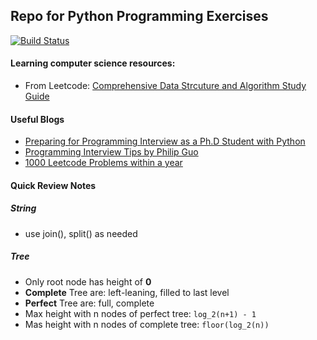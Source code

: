 ## Repo for Python Programming Exercises 
[![Build Status](https://travis-ci.com/jungwook-lee/coding-practice.svg?branch=master)](https://travis-ci.com/jungwook-lee/coding-practice)

#### Learning computer science resources:
- From Leetcode: [Comprehensive Data Strcuture and Algorithm Study Guide](https://leetcode.com/discuss/general-discussion/494279/comprehensive-data-structure-and-algorithm-study-guidee)

#### Useful Blogs
- [Preparing for Programming Interview as a Ph.D Student with Python](https://medium.com/@ratulsaha/preparing-for-programming-interview-as-a-phd-student-with-python-5f8af8b40d5f)
- [Programming Interview Tips by Philip Guo](http://www.pgbovine.net/programming-interview-tips.htm)
- [1000 Leetcode Problems within a year](https://leetcode.com/discuss/general-discussion/522705/1000-leetcode-problems-within-a-year)

#### Quick Review Notes

##### String
- use join(), split() as needed

##### Tree
- Only root node has height of **0**
- **Complete** Tree are: left-leaning, filled to last level
- **Perfect** Tree are: full, complete
- Max height with n nodes of perfect tree: `log_2(n+1) - 1`
- Mas height with n nodes of complete tree: `floor(log_2(n))`
